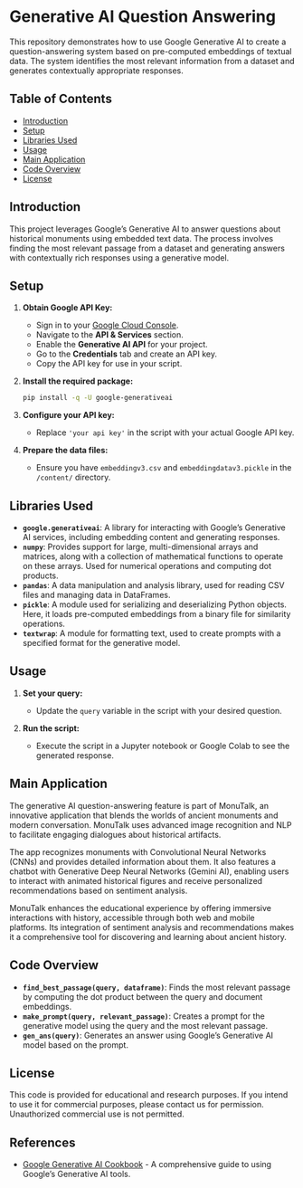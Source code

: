 # Generative AI Question Answering

This repository demonstrates how to use Google Generative AI to create a question-answering system based on pre-computed embeddings of textual data. The system identifies the most relevant information from a dataset and generates contextually appropriate responses.

## Table of Contents
- [Introduction](#introduction)
- [Setup](#setup)
- [Libraries Used](#libraries-used)
- [Usage](#usage)
- [Main Application](#main-application)
- [Code Overview](#code-overview)
- [License](#license)

## Introduction
This project leverages Google’s Generative AI to answer questions about historical monuments using embedded text data. The process involves finding the most relevant passage from a dataset and generating answers with contextually rich responses using a generative model.

## Setup
1. **Obtain Google API Key:**
   - Sign in to your [Google Cloud Console](https://console.cloud.google.com/).
   - Navigate to the **API & Services** section.
   - Enable the **Generative AI API** for your project.
   - Go to the **Credentials** tab and create an API key.
   - Copy the API key for use in your script.

2. **Install the required package:**
   ```bash
   pip install -q -U google-generativeai
   ```

3. **Configure your API key:**
   - Replace `'your api key'` in the script with your actual Google API key.

4. **Prepare the data files:**
   - Ensure you have `embeddingv3.csv` and `embeddingdatav3.pickle` in the `/content/` directory.

## Libraries Used
- **`google.generativeai`**: A library for interacting with Google’s Generative AI services, including embedding content and generating responses.
- **`numpy`**: Provides support for large, multi-dimensional arrays and matrices, along with a collection of mathematical functions to operate on these arrays. Used for numerical operations and computing dot products.
- **`pandas`**: A data manipulation and analysis library, used for reading CSV files and managing data in DataFrames.
- **`pickle`**: A module used for serializing and deserializing Python objects. Here, it loads pre-computed embeddings from a binary file for similarity operations.
- **`textwrap`**: A module for formatting text, used to create prompts with a specified format for the generative model.

## Usage
1. **Set your query:**
   - Update the `query` variable in the script with your desired question.

2. **Run the script:**
   - Execute the script in a Jupyter notebook or Google Colab to see the generated response.

## Main Application
The generative AI question-answering feature is part of MonuTalk, an innovative application that blends the worlds of ancient monuments and modern conversation. MonuTalk uses advanced image recognition and NLP to facilitate engaging dialogues about historical artifacts.

The app recognizes monuments with Convolutional Neural Networks (CNNs) and provides detailed information about them. It also features a chatbot with Generative Deep Neural Networks (Gemini AI), enabling users to interact with animated historical figures and receive personalized recommendations based on sentiment analysis.

MonuTalk enhances the educational experience by offering immersive interactions with history, accessible through both web and mobile platforms. Its integration of sentiment analysis and recommendations makes it a comprehensive tool for discovering and learning about ancient history.

## Code Overview
- **`find_best_passage(query, dataframe)`**: Finds the most relevant passage by computing the dot product between the query and document embeddings.
- **`make_prompt(query, relevant_passage)`**: Creates a prompt for the generative model using the query and the most relevant passage.
- **`gen_ans(query)`**: Generates an answer using Google’s Generative AI model based on the prompt.

## License
This code is provided for educational and research purposes. If you intend to use it for commercial purposes, please contact us for permission. Unauthorized commercial use is not permitted.

## References
- [Google Generative AI Cookbook](https://github.com/google-gemini/cookbook) - A comprehensive guide to using Google’s Generative AI tools.
